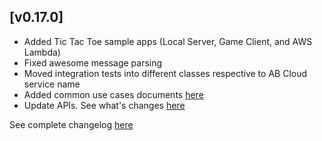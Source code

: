 ## [v0.17.0]
- Added Tic Tac Toe sample apps (Local Server, Game Client, and AWS Lambda)
- Fixed awesome message parsing
- Moved integration tests into different classes respective to AB Cloud service name
- Added common use cases documents [here](https://github.com/AccelByte/accelbyte-csharp-sdk/blob/main/docs/common_use_cases.md)
- Update APIs. See what's changes [here](https://github.com/AccelByte/accelbyte-csharp-sdk/blob/main/spec/APICHANGES.md)

See complete changelog [here](https://github.com/AccelByte/accelbyte-csharp-sdk/blob/main/CHANGELOG.md)
